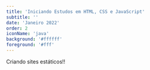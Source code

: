 ```yaml
---
title: 'Iniciando Estudos em HTML, CSS e JavaScript'
subtitle: ''
date: 'Janeiro 2022'
order: 2
iconName: 'java'
background: '#ffffff'
foreground: '#fff'
---
```


Criando sites estáticos!!
